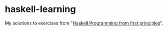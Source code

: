 # haskell-learning

My solutions to exercises from "[Haskell Programming from
first principles](http://haskellbook.com/)".
